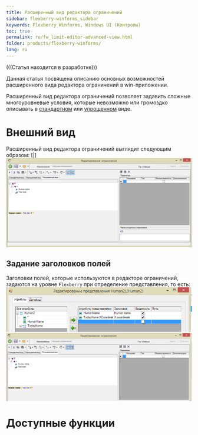 ```yaml
---
title: Расширенный вид редактора ограничений
sidebar: flexberry-winforms_sidebar
keywords: Flexberry Winforms, Windows UI (Контролы)
toc: true
permalink: ru/fw_limit-editor-advanced-view.html
folder: products/flexberry-winforms/
lang: ru
---
```




(((Статья находится в разработке)))

Данная статья посвящена описанию основных возможностей расширенного вида редактора ограничений в win-приложении. 

Расширенный вид редактора ограничений позволяет задавить сложные многоуровневые условия, которые невозможно или громоздко описывать в [стандартном](fw_standart-view-limits-editor.html) или [упрощенном](fw_limit-editor-simple-view.html) виде.

# Внешний вид

Расширенный вид редактора ограничений выглядит следующим образом:
[|]![](/images/pages/products/flexberry-winforms/subsystems/limits/advanced-view.png)

## Задание заголовков полей
Заголовки полей, которые используются в редакторе ограничений, задаются на уровне `Flexberry` при определение представления, то есть:
![](/images/pages/products/flexberry-winforms/subsystems/limits/field-caption.png)
![](/images/pages/products/flexberry-winforms/subsystems/limits/field-caption1.png)

# Доступные функции
